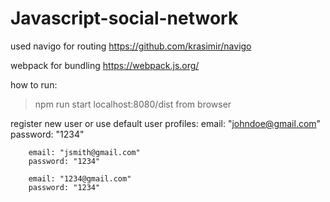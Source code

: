 # Javascript-social-network
used navigo for routing
https://github.com/krasimir/navigo

webpack for bundling
https://webpack.js.org/



how to run:

>npm run start
>localhost:8080/dist from browser


register new user or use default user profiles:
        email: "johndoe@gmail.com"
        password: "1234"

        email: "jsmith@gmail.com"
        password: "1234"
        
        email: "1234@gmail.com"
        password: "1234"
